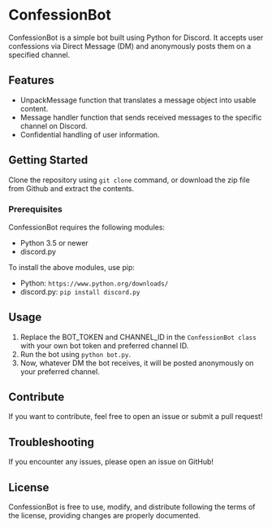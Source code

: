 # ConfessionBot

ConfessionBot is a simple bot built using Python for Discord. It accepts user confessions via Direct Message (DM) and anonymously posts them on a specified channel.

## Features

- UnpackMessage function that translates a message object into usable content.
- Message handler function that sends received messages to the specific channel on Discord.
- Confidential handling of user information.

## Getting Started

Clone the repository using `git clone` command, or download the zip file from Github and extract the contents.

### Prerequisites

ConfessionBot requires the following modules:

- Python 3.5 or newer
- discord.py

To install the above modules, use pip:

- Python: `https://www.python.org/downloads/`
- discord.py: `pip install discord.py`

## Usage

1. Replace the BOT_TOKEN and CHANNEL_ID in the `ConfessionBot class` with your own bot token and preferred channel ID.
2. Run the bot using `python bot.py`.
3. Now, whatever DM the bot receives, it will be posted anonymously on your preferred channel.

## Contribute

If you want to contribute, feel free to open an issue or submit a pull request!

## Troubleshooting

If you encounter any issues, please open an issue on GitHub!

## License

ConfessionBot is free to use, modify, and distribute following the terms of the license, providing changes are properly documented.
